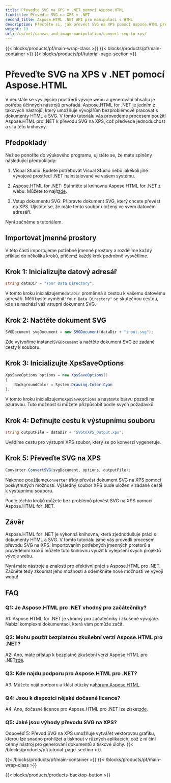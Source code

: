 ```yaml
---
title: Převeďte SVG na XPS v .NET pomocí Aspose.HTML
linktitle: Převeďte SVG na XPS v .NET
second_title: Aspose.HTML .NET API pro manipulaci s HTML
description: Přečtěte si, jak převést SVG na XPS pomocí Aspose.HTML pro .NET. Podpořte svůj vývoj webu pomocí této výkonné knihovny.
weight: 13
url: /cs/net/canvas-and-image-manipulation/convert-svg-to-xps/
---
```


{{< blocks/products/pf/main-wrap-class >}}
{{< blocks/products/pf/main-container >}}
{{< blocks/products/pf/tutorial-page-section >}}

# Převeďte SVG na XPS v .NET pomocí Aspose.HTML


V neustále se vyvíjejícím prostředí vývoje webu a generování obsahu je potřeba účinných nástrojů prvořadá. Aspose.HTML for .NET je jedním z takových nástrojů, který umožňuje vývojářům bezproblémově pracovat s dokumenty HTML a SVG. V tomto tutoriálu vás provedeme procesem použití Aspose.HTML pro .NET k převodu SVG na XPS, což předvede jednoduchost a sílu této knihovny.

## Předpoklady

Než se ponoříte do výukového programu, ujistěte se, že máte splněny následující předpoklady:

1. Visual Studio: Budete potřebovat Visual Studio nebo jakékoli jiné vývojové prostředí .NET nainstalované ve vašem systému.

2.  Aspose.HTML for .NET: Stáhněte si knihovnu Aspose.HTML for .NET z webu. Můžete to najít[zde](https://releases.aspose.com/html/net/).

3. Vstup dokumentu SVG: Připravte dokument SVG, který chcete převést na XPS. Ujistěte se, že máte tento soubor uložený ve svém datovém adresáři.

Nyní začněme s tutoriálem.

## Importovat jmenné prostory

V této části importujeme potřebné jmenné prostory a rozdělíme každý příklad do několika kroků, přičemž každý krok podrobně vysvětlíme.

## Krok 1: Inicializujte datový adresář

```csharp
string dataDir = "Your Data Directory";
```

 V tomto kroku inicializujeme`dataDir` proměnná s cestou k vašemu datovému adresáři. Měli byste vyměnit`"Your Data Directory"` se skutečnou cestou, kde se nachází váš vstupní dokument SVG.

## Krok 2: Načtěte dokument SVG

```csharp
SVGDocument svgDocument = new SVGDocument(dataDir + "input.svg");
```

Zde vytvoříme instanci`SVGDocument` a načtěte dokument SVG ze zadané cesty k souboru.

## Krok 3: Inicializujte XpsSaveOptions

```csharp
XpsSaveOptions options = new XpsSaveOptions()
{
    BackgroundColor = System.Drawing.Color.Cyan
};
```

 V tomto kroku inicializujeme`XpsSaveOptions` a nastavte barvu pozadí na azurovou. Tuto možnost si můžete přizpůsobit podle svých požadavků.

## Krok 4: Definujte cestu k výstupnímu souboru

```csharp
string outputFile = dataDir + "SVGtoXPS_Output.xps";
```

Uvádíme cestu pro výstupní XPS soubor, který se po konverzi vygeneruje.

## Krok 5: Převeďte SVG na XPS

```csharp
Converter.ConvertSVG(svgDocument, options, outputFile);
```

 Nakonec použijeme`Converter` třídy převést dokument SVG na XPS pomocí poskytnutých možností. Výsledný soubor XPS bude uložen v zadané cestě k výstupnímu souboru.

Podle těchto kroků můžete bez problémů převést SVG na XPS pomocí Aspose.HTML for .NET.

## Závěr

Aspose.HTML for .NET je výkonná knihovna, která zjednodušuje práci s dokumenty HTML a SVG. V tomto tutoriálu jsme vás provedli procesem převodu SVG na XPS. Importováním potřebných jmenných prostorů a provedením kroků můžete tuto knihovnu využít k vylepšení svých projektů vývoje webu.

Nyní máte nástroje a znalosti pro efektivní práci s Aspose.HTML pro .NET. Začněte tedy zkoumat jeho možnosti a odemkněte nové možnosti ve vývoji webu!

## FAQ

### Q1: Je Aspose.HTML pro .NET vhodný pro začátečníky?

A1: Aspose.HTML for .NET je vhodný pro začátečníky i zkušené vývojáře. Nabízí komplexní dokumentaci, která vám pomůže začít.

### Q2: Mohu použít bezplatnou zkušební verzi Aspose.HTML pro .NET?

 A2: Ano, máte přístup k bezplatné zkušební verzi Aspose.HTML pro .NET[zde](https://releases.aspose.com/).

### Q3: Kde najdu podporu pro Aspose.HTML pro .NET?

 A3: Můžete najít podporu a klást otázky na[Fórum Aspose.HTML](https://forum.aspose.com/).

### Q4: Jsou k dispozici nějaké dočasné licence?

 A4: Ano, dočasné licence pro Aspose.HTML pro .NET lze získat[zde](https://purchase.aspose.com/temporary-license/).

### Q5: Jaké jsou výhody převodu SVG na XPS?

Odpověď 5: Převod SVG na XPS umožňuje vytvářet vektorovou grafiku, kterou lze snadno prohlížet a tisknout v různých aplikacích, což z ní činí cenný nástroj pro generování dokumentů a tiskové úlohy.
{{< /blocks/products/pf/tutorial-page-section >}}

{{< /blocks/products/pf/main-container >}}
{{< /blocks/products/pf/main-wrap-class >}}

{{< blocks/products/products-backtop-button >}}
